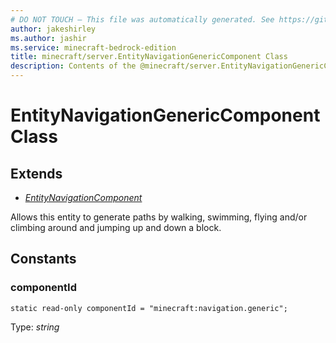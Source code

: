 ```yaml
---
# DO NOT TOUCH — This file was automatically generated. See https://github.com/mojang/minecraftapidocsgenerator to modify descriptions, examples, etc.
author: jakeshirley
ms.author: jashir
ms.service: minecraft-bedrock-edition
title: minecraft/server.EntityNavigationGenericComponent Class
description: Contents of the @minecraft/server.EntityNavigationGenericComponent class.
---
```

# EntityNavigationGenericComponent Class

## Extends
- [*EntityNavigationComponent*](EntityNavigationComponent.md)

Allows this entity to generate paths by walking, swimming, flying and/or climbing around and jumping up and down a block.

## Constants

### **componentId**
`static read-only componentId = "minecraft:navigation.generic";`

Type: *string*
